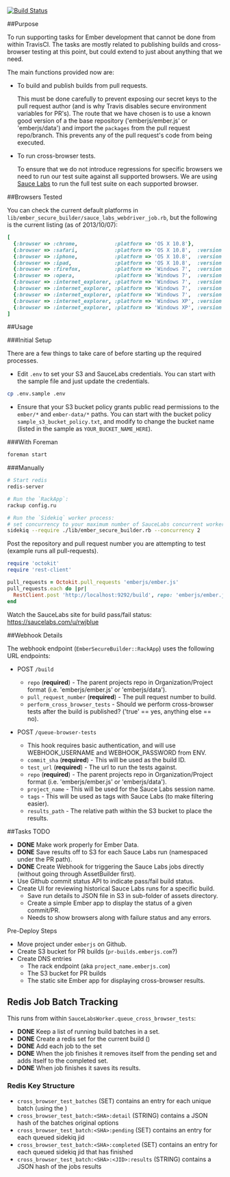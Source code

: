 [![Build Status](https://travis-ci.org/rjackson/ember-secure-builder.png?branch=master)](https://travis-ci.org/rjackson/ember-secure-builder)

##Purpose

To run supporting tasks for Ember development that cannot be done from within
TravisCI. The tasks are mostly related to publishing builds and cross-browser
testing at this point, but could extend to just about anything that we need.

The main functions provided now are:

* To build and publish builds from pull requests.

  This must be done carefully to prevent exposing our secret keys to the pull
  request author (and is why Travis disables secure environment variables for
  PR's). The route that we have chosen is to use a known good version of a the
  base repository ('emberjs/ember.js' or 'emberjs/data') and import the `packages`
  from the pull request repo/branch. This prevents any of the pull request's code
  from being executed.

* To run cross-browser tests.

  To ensure that we do not introduce regressions for specific browsers we need to run
  our test suite against all supported browsers. We are using [Sauce Labs](http://saucelabs.com)
  to run the full test suite on each supported browser.

##Browsers Tested

You can check the current default platforms in `lib/ember_secure_builder/sauce_labs_webdriver_job.rb`,
but the following is the current listing (as of 2013/10/07):

```ruby
[
  {:browser => :chrome,            :platform => 'OS X 10.8'},
  {:browser => :safari,            :platform => 'OS X 10.8',  :version => 6},
  {:browser => :iphone,            :platform => 'OS X 10.8',  :version => 6,     'device-orientation' => 'landscape'},
  {:browser => :ipad,              :platform => 'OS X 10.8',  :version => 6,     'device-orientation' => 'landscape'},
  {:browser => :firefox,           :platform => 'Windows 7',  :version => 24},
  {:browser => :opera,             :platform => 'Windows 7',  :version => 12},
  {:browser => :internet_explorer, :platform => 'Windows 7',  :version => 10},
  {:browser => :internet_explorer, :platform => 'Windows 7',  :version => 9},
  {:browser => :internet_explorer, :platform => 'Windows 7',  :version => 8},
  {:browser => :internet_explorer, :platform => 'Windows XP', :version => 7},
  {:browser => :internet_explorer, :platform => 'Windows XP', :version => 6},
]
```

##Usage

###Initial Setup

There are a few things to take care of before starting up the required processes.

* Edit `.env` to set your S3 and SauceLabs credentials. You can start with the
  sample file and just update the credentials.

```sh
cp .env.sample .env
```

* Ensure that your S3 bucket policy grants public read permissions to the `ember/*`
  and `ember-data/*` paths. You can start with the bucket policy `sample_s3_bucket_policy.txt`,
  and modify to change the bucket name (listed in the sample as `YOUR_BUCKET_NAME_HERE`).

###With Foreman

```sh
foreman start
```

###Manually


```sh
# Start redis
redis-server

# Run the `RackApp`:
rackup config.ru

# Run the `Sidekiq` worker process:
# set concurrency to your maximum number of SauceLabs concurrent workers
sidekiq --require ./lib/ember_secure_builder.rb --concurrency 2
```

Post the repository and pull request number you are attempting to test (example runs all pull-requests).

```ruby
require 'octokit'
require 'rest-client'

pull_requests = Octokit.pull_requests 'emberjs/ember.js'
pull_requests.each do |pr|
  RestClient.post 'http://localhost:9292/build', repo: 'emberjs/ember.js', perform_cross_browser_tests: true, pull_request_number: pr.number
end
```

Watch the SauceLabs site for build pass/fail status: https://saucelabs.com/u/rwjblue

##Webhook Details

The webhook endpoint (`EmberSecureBuilder::RackApp`) uses the following URL endpoints:

* POST `/build`
  * `repo` (**required**) - The parent projects repo in Organization/Project format (i.e. 'emberjs/ember.js' or 'emberjs/data').
  * `pull_request_number` (**required**) - The pull request number to build.
  * `perform_cross_browser_tests` - Should we perform cross-browser tests after the build is published? ('true' == yes, anything else == no).

* POST `/queue-browser-tests`
  * This hook requires basic authentication, and will use WEBHOOK_USERNAME and WEBHOOK_PASSWORD from ENV.
  * `commit_sha` (**required**) - This will be used as the build ID.
  * `test_url` (**required**) - The url to run the tests against.
  * `repo` (**required**) - The parent projects repo in Organization/Project format (i.e. 'emberjs/ember.js' or 'emberjs/data').
  * `project_name` - This will be used for the Sauce Labs session name.
  * `tags` - This will be used as tags with Sauce Labs (to make filtering easier).
  * `results_path` - The relative path within the S3 bucket to place the results.

##Tasks TODO

* **DONE** Make work properly for Ember Data.
* **DONE** Save results off to S3 for each Sauce Labs run (namespaced under the PR path).
* **DONE** Create Webhook for triggering the Sauce Labs jobs directly (without going through AssetBuilder first).
* Use Github commit status API to indicate pass/fail build status.
* Create UI for reviewing historical Sauce Labs runs for a specific build.
  * Save run details to JSON file in S3 in sub-folder of assets directory.
  * Create a simple Ember app to display the status of a given commit/PR.
  * Needs to show browsers along with failure status and any errors.

Pre-Deploy Steps
* Move project under `emberjs` on Github.
* Create S3 bucket for PR builds (`pr-builds.emberjs.com`?)
* Create DNS entries
  * The rack endpoint (aka `project_name.emberjs.com`)
  * The S3 bucket for PR builds
  * The static site Ember app for displaying cross-browser results.



## Redis Job Batch Tracking
This runs from within `SauceLabsWorker.queue_cross_browser_tests`:

* **DONE** Keep a list of running build batches in a set.
* **DONE** Create a redis set for the current build (<SHA>)
* **DONE** Add each job to the set
* **DONE** When the job finishes it removes itself from the pending set and adds itself
  to the completed set.
* **DONE** When job finishes it saves its results.

### Redis Key Structure

* `cross_browser_test_batches` (SET) contains an entry for each unique batch (using the <SHA>)
* `cross_browser_test_batch:<SHA>:detail` (STRING) contains a JSON hash of the batches original options
* `cross_browser_test_batch:<SHA>:pending` (SET) contains an entry for each queued sidekiq jid
* `cross_browser_test_batch:<SHA>:completed` (SET) contains an entry for each queued sidekiq jid that has finished
* `cross_browser_test_batch:<SHA>:<JID>:results` (STRING) contains a JSON hash of the jobs results

